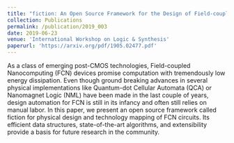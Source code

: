 ```yaml
---
title: "fiction: An Open Source Framework for the Design of Field-coupled Nanocomputing Circuits"
collection: Publications
permalink: /publication/2019_003
date: 2019-06-23
venue: 'International Workshop on Logic & Synthesis'
paperurl: 'https://arxiv.org/pdf/1905.02477.pdf'
---
```


As a class of emerging post-CMOS technologies, Field-coupled Nanocomputing (FCN) devices promise computation with tremendously low energy dissipation. Even though ground breaking advances in several physical implementations like Quantum-dot Cellular Automata (QCA) or Nanomagnet Logic (NML) have been made in the last couple of years, design automation for FCN is still in its infancy and often still relies on manual labor. In this paper, we present an open source framework called fiction for physical design and technology mapping of FCN circuits. Its efficient data structures, state-of-the-art algorithms, and extensibility provide a basis for future research in the community.
